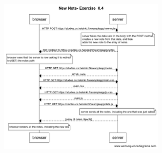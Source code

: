 ![a digram to show the process between the browser and server when submitting a new note](../images/ex04.png)